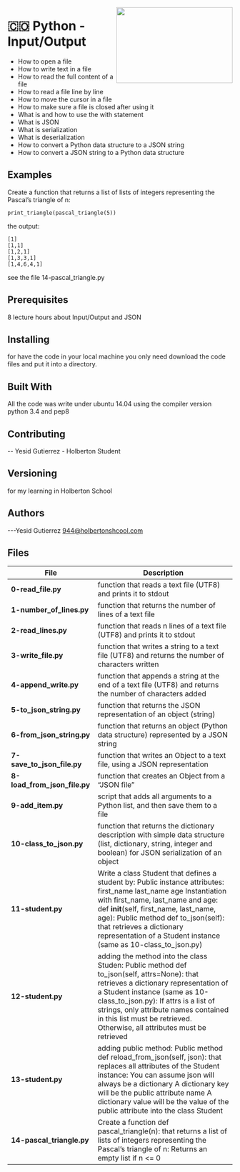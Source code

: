 <p>
<img width="260" height="170" src="https://davidjohncoleman.com/wp-djc/wp-content/uploads/2017/06/HBTN-Borderless-CMYK-Logo-Vertical-Color-Black@1200ppi-300x236.png" align="right" >
</p>





# :colombia: Python - Input/Output                                              
- How to open a file
- How to write text in a file
- How to read the full content of a file
- How to read a file line by line
- How to move the cursor in a file
- How to make sure a file is closed after using it
- What is and how to use the with statement
- What is JSON
- What is serialization
- What is deserialization
- How to convert a Python data structure to a JSON string
- How to convert a JSON string to a Python data structure
## Examples                                                                     
Create a function that returns a list of lists of integers representing the Pascal’s triangle of n:
                                                                                
```
print_triangle(pascal_triangle(5))
```
the output:
```
[1]
[1,1]
[1,2,1]
[1,3,3,1]
[1,4,6,4,1]
```
see the file 14-pascal_triangle.py
## Prerequisites
8 lecture hours about Input/Output and JSON                                     
## Installing

for have the code in your local machine you only need download the code files and put it into a directory.
## Built With

All the code was write under ubuntu 14.04 using the compiler version            
python 3.4 and pep8                                                             

## Contributing

-- Yesid Gutierrez - Holberton Student                                          

## Versioning
for my learning in Holberton School

## Authors

---Yesid Gutierrez  944@holbertonshcool.com                                    
                                                                               
## Files

|             File               |             Description                  |
|--------------------------------| ---------------------------------------- |
|**0-read_file.py**| function that reads a text file (UTF8) and prints it to stdout|
|**1-number_of_lines.py**| function that returns the number of lines of a text file|
|**2-read_lines.py**| function that reads n lines of a text file (UTF8) and prints it to stdout|
|**3-write_file.py**| function that writes a string to a text file (UTF8) and returns the number of characters written|
|**4-append_write.py**| function that appends a string at the end of a text file (UTF8) and returns the number of characters added|
|**5-to_json_string.py**| function that returns the JSON representation of an object (string)|
|**6-from_json_string.py**| function that returns an object (Python data structure) represented by a JSON string|
|**7-save_to_json_file.py**|  function that writes an Object to a text file, using a JSON representation|
|**8-load_from_json_file.py**| function that creates an Object from a “JSON file”|
|**9-add_item.py**|  script that adds all arguments to a Python list, and then save them to a file|
|**10-class_to_json.py**| function that returns the dictionary description with simple data structure (list, dictionary, string, integer and boolean) for JSON serialization of an object|
|**11-student.py**| Write a class Student that defines a student by: Public instance attributes: first_name last_name age Instantiation with first_name, last_name and age: def __init__(self, first_name, last_name, age): Public method def to_json(self): that retrieves a dictionary representation of a Student instance (same as 10-class_to_json.py)|
|**12-student.py**| adding the method into the class Studen: Public method def to_json(self, attrs=None): that retrieves a dictionary representation of a Student instance (same as 10-class_to_json.py): If attrs is a list of strings, only attribute names contained in this list must be retrieved. Otherwise, all attributes must be retrieved|
|**13-student.py**| adding public method: Public method def reload_from_json(self, json): that replaces all attributes of the Student instance: You can assume json will always be a dictionary A dictionary key will be the public attribute name A dictionary value will be the value of the public attribute into the class Student|
|**14-pascal_triangle.py**| Create a function def pascal_triangle(n): that returns a list of lists of integers representing the Pascal’s triangle of n: Returns an empty list if n <= 0|